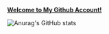 **[Welcome to My Github Account!](https://github.com/xCatBear#my-stats)**

![Anurag's GitHub stats](https://github-readme-stats.vercel.app/api?username=xCatBear&show_icons=true&theme=radical)
